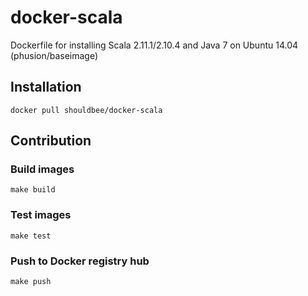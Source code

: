 # docker-scala

Dockerfile for installing Scala 2.11.1/2.10.4 and Java 7 on Ubuntu 14.04 (phusion/baseimage)

## Installation

```
docker pull shouldbee/docker-scala
```

## Contribution

### Build images

```
make build
```

### Test images

```
make test
```

### Push to Docker registry hub

```
make push
```
